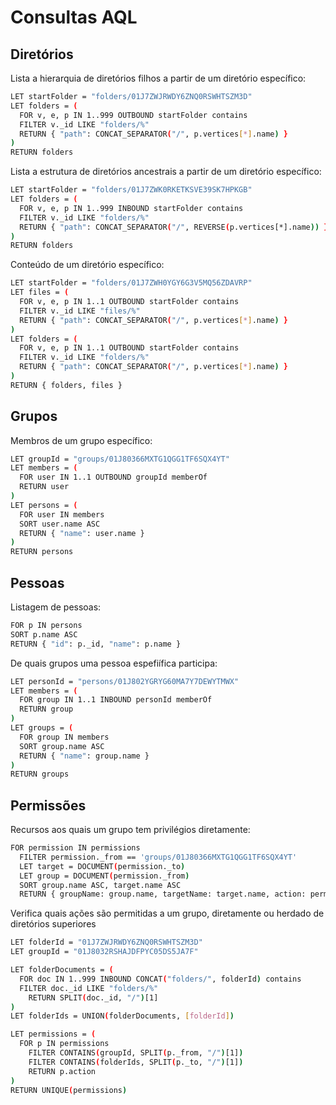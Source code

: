 # Consultas AQL

## Diretórios
Lista a hierarquia de diretórios filhos a partir de um diretório específico:

```bash
LET startFolder = "folders/01J7ZWJRWDY6ZNQ0RSWHTSZM3D" 
LET folders = ( 
  FOR v, e, p IN 1..999 OUTBOUND startFolder contains 
  FILTER v._id LIKE "folders/%" 
  RETURN { "path": CONCAT_SEPARATOR("/", p.vertices[*].name) } 
) 
RETURN folders
```

Lista a estrutura de diretórios ancestrais a partir de um diretório específico:

```bash
LET startFolder = "folders/01J7ZWK0RKETKSVE39SK7HPKGB"
LET folders = (
  FOR v, e, p IN 1..999 INBOUND startFolder contains
  FILTER v._id LIKE "folders/%"
  RETURN { "path": CONCAT_SEPARATOR("/", REVERSE(p.vertices[*].name)) }
)
RETURN folders
```

Conteúdo de um diretório específico:

```bash
LET startFolder = "folders/01J7ZWH0YGY6G3V5MQ56ZDAVRP" 
LET files = ( 
  FOR v, e, p IN 1..1 OUTBOUND startFolder contains 
  FILTER v._id LIKE "files/%" 
  RETURN { "path": CONCAT_SEPARATOR("/", p.vertices[*].name) } 
)
LET folders = ( 
  FOR v, e, p IN 1..1 OUTBOUND startFolder contains 
  FILTER v._id LIKE "folders/%" 
  RETURN { "path": CONCAT_SEPARATOR("/", p.vertices[*].name) } 
) 
RETURN { folders, files }
```

## Grupos

Membros de um grupo específico:

```bash
LET groupId = "groups/01J80366MXTG1QGG1TF6SQX4YT"
LET members = (
  FOR user IN 1..1 OUTBOUND groupId memberOf
  RETURN user
)
LET persons = (
  FOR user IN members
  SORT user.name ASC
  RETURN { "name": user.name }
)
RETURN persons
```

## Pessoas

Listagem de pessoas: 

```bash
FOR p IN persons
SORT p.name ASC
RETURN { "id": p._id, "name": p.name }
```

De quais grupos uma pessoa espefiífica participa:

```bash
LET personId = "persons/01J802YGRYG60MA7Y7DEWYTMWX"
LET members = (
  FOR group IN 1..1 INBOUND personId memberOf
  RETURN group
)
LET groups = (
  FOR group IN members
  SORT group.name ASC
  RETURN { "name": group.name }
)
RETURN groups
```

## Permissões

Recursos aos quais um grupo tem privilégios diretamente:
```bash
FOR permission IN permissions
  FILTER permission._from == 'groups/01J80366MXTG1QGG1TF6SQX4YT'
  LET target = DOCUMENT(permission._to)
  LET group = DOCUMENT(permission._from)
  SORT group.name ASC, target.name ASC
  RETURN { groupName: group.name, targetName: target.name, action: permission.action }
```

Verifica quais ações são permitidas a um grupo, diretamente ou herdado de diretórios superiores
```bash
LET folderId = "01J7ZWJRWDY6ZNQ0RSWHTSZM3D"
LET groupId = "01J8032RSHAJDFPYC05DS5JA7F"

LET folderDocuments = (
  FOR doc IN 1..999 INBOUND CONCAT("folders/", folderId) contains
  FILTER doc._id LIKE "folders/%"
    RETURN SPLIT(doc._id, "/")[1]
)
LET folderIds = UNION(folderDocuments, [folderId])

LET permissions = (
  FOR p IN permissions
    FILTER CONTAINS(groupId, SPLIT(p._from, "/")[1])
    FILTER CONTAINS(folderIds, SPLIT(p._to, "/")[1])
    RETURN p.action
)
RETURN UNIQUE(permissions)
```
